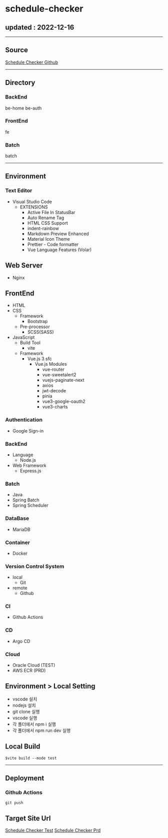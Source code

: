 # schedule-checker

## updated : 2022-12-16

---

## Source

[Schedule Checker Github](https://github.com/KimYunBeom/schedule-checker)

---

## Directory

### BackEnd

be-home
be-auth

### FrontEnd

fe

### Batch

batch

---

## Environment

### Text Editor

- Visual Studio Code
  - EXTENSIONS
    - Active File In StatusBar
    - Auto Rename Tag
    - HTML CSS Support
    - indent-rainbow
    - Markdown Preview Enhanced
    - Material Icon Theme
    - Prettier - Code formatter
    - Vue Language Features (Volar)

## Web Server

- Nginx

## FrontEnd

- HTML
- CSS
  - Framework
    - Bootstrap
  - Pre-processor
    - SCSS(SASS)
- JavaScript
  - Build Tool
    - vite
  - Framework
    - Vue.js 3 sfc
      - Vue.js Modules
        - vue-router
        - vue-sweetalert2
        - vuejs-paginate-next
        - axios
        - jwt-decode
        - pinia
        - vue3-google-oauth2
        - vue3-charts

### Authentication

- Google Sign-in

### BackEnd

- Language
  - Node.js
- Web Framework
  - Express.js

### Batch

- Java
- Spring Batch
- Spring Scheduler

### DataBase

- MariaDB

### Container

- Docker

### Version Control System

- local
  - Git
- remote
  - Github

### CI

- Github Actions

### CD

- Argo CD

### Cloud

- Oracle Cloud (TEST)
- AWS ECR (PRD)

## Environment > Local Setting

- vscode 설치
- nodejs 설치
- git clone 실행
- vscode 실행
- 각 폴더에서 npm i 실행
- 각 폴더에서 npm run dev 실행

## Local Build

```
$vite build --mode test
```

---

## Deployment

### Github Actions

```
git push
```

## Target Site Url

[Schedule Checker Test](https://idealful.kro.kr)
[Schedule Checker Prd](https://schedule-checker.kro.kr)
